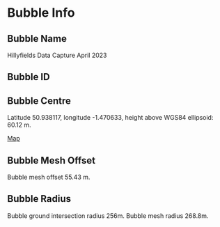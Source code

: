 # Bubble Info

## Bubble Name

Hillyfields Data Capture April 2023

## Bubble ID

## Bubble Centre

Latitude 50.938117, longitude -1.470633,  height above WGS84 ellipsoid: 60.12 m.

[Map](BubbleCentre.geojson)

## Bubble Mesh Offset

Bubble mesh offset 55.43 m.

## Bubble Radius

Bubble ground intersection radius 256m. Bubble mesh radius 268.8m.
